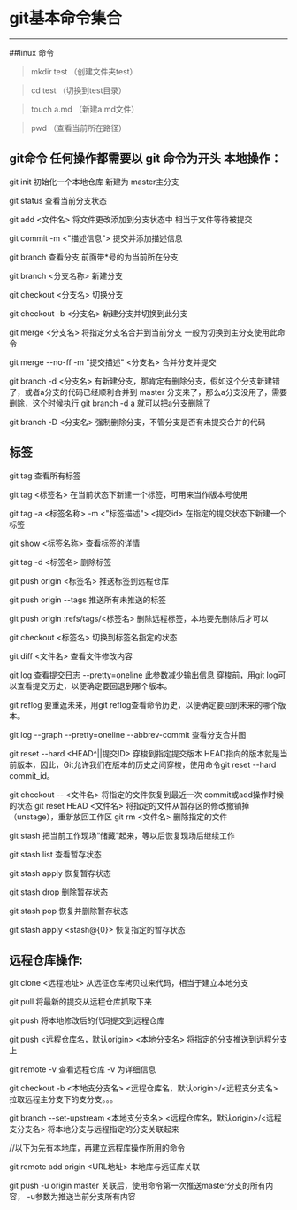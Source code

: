 ﻿# git基本命令集合

-------------------------------------

##linux 命令 

> mkdir test （创建文件夹test）

> cd test （切换到test目录）

> touch a.md （新建a.md文件）

> pwd （查看当前所在路径）


git命令   任何操作都需要以 git 命令为开头
本地操作：
------------------------------
git init  初始化一个本地仓库  新建为 master主分支

git status  查看当前分支状态

git add  <文件名>   将文件更改添加到分支状态中 相当于文件等待被提交

git commit -m <"描述信息">  提交并添加描述信息

git branch  查看分支   前面带*号的为当前所在分支

git branch <分支名称>  新建分支

git checkout <分支名>  切换分支

git checkout -b <分支名>  新建分支并切换到此分支

git merge <分支名>   将指定分支名合并到当前分支  一般为切换到主分支使用此命令

git merge --no-ff -m "提交描述" <分支名>   合并分支并提交

git branch -d <分支名>  有新建分支，那肯定有删除分支，假如这个分支新建错了，或者a分支的代码已经顺利合并到 master 
分支来了，那么a分支没用了，需要删除，这个时候执行 git branch -d a 就可以把a分支删除了

git branch -D <分支名>  强制删除分支，不管分支是否有未提交合并的代码

标签
------------------------------
git tag 查看所有标签

git tag <标签名> 在当前状态下新建一个标签，可用来当作版本号使用

git tag -a <标签名称> -m <"标签描述"> <提交id>  在指定的提交状态下新建一个标签

git show <标签名称>   查看标签的详情

git tag -d <标签名> 删除标签

git push origin <标签名>   推送标签到远程仓库

git push origin --tags  推送所有未推送的标签

git push origin :refs/tags/<标签名>   删除远程标签，本地要先删除后才可以

git checkout <标签名> 切换到标签名指定的状态

git diff <文件名> 查看文件修改内容

git log      查看提交日志   --pretty=oneline  此参数减少输出信息  穿梭前，用git log可以查看提交历史，以便确定要回退到哪个版本。

git reflog   要重返未来，用git reflog查看命令历史，以便确定要回到未来的哪个版本。

git log --graph --pretty=oneline --abbrev-commit   查看分支合并图

git reset --hard <HEAD^||提交ID> 穿梭到指定提交版本
HEAD指向的版本就是当前版本，因此，Git允许我们在版本的历史之间穿梭，使用命令git reset --hard commit_id。

git checkout -- <文件名>  将指定的文件恢复到最近一次 commit或add操作时候的状态
git reset HEAD <文件名>   将指定的文件从暂存区的修改撤销掉（unstage），重新放回工作区
git rm <文件名>		 删除指定的文件

git stash  把当前工作现场“储藏”起来，等以后恢复现场后继续工作

git stash list 查看暂存状态

git stash apply 恢复暂存状态

git stash drop  删除暂存状态

git stash pop   恢复并删除暂存状态

git stash apply <stash@{0}>  恢复指定的暂存状态


远程仓库操作:
------------------------------
git clone <远程地址>  从远征仓库拷贝过来代码，相当于建立本地分支

git pull 将最新的提交从远程仓库抓取下来

git push  将本地修改后的代码提交到远程仓库

git push <远程仓库名，默认origin> <本地分支名>  将指定的分支推送到远程分支上

git remote -v 查看远程仓库  -v 为详细信息

git checkout -b <本地支分支名> <远程仓库名，默认origin>/<远程支分支名> 拉取远程主分支下的支分支。。。

git branch --set-upstream <本地支分支名> <远程仓库名，默认origin>/<远程支分支名>  将本地分支与远程指定的分支关联起来

//以下为先有本地库，再建立远程库操作所用的命令

git remote add origin <URL地址> 本地库与远征库关联

git push -u origin master 关联后，使用命令第一次推送master分支的所有内容， -u参数为推送当前分支所有内容
